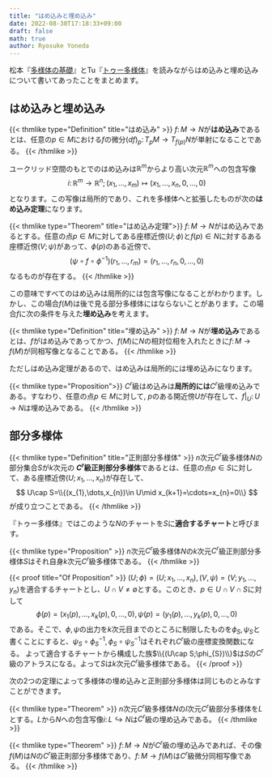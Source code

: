 ```yaml
---
title: "はめ込みと埋め込み"
date: 2022-08-30T17:18:33+09:00
draft: false
math: true
author: Ryosuke Yoneda
---
```


松本『[多様体の基礎](http://www.utp.or.jp/book/b302120.html)』とTu『[トゥー多様体](https://www.shokabo.co.jp/mybooks/ISBN978-4-7853-1586-3.htm)』を読みながらはめ込みと埋め込みについて書いてあったことをまとめます。

## はめ込みと埋め込み

{{< thmlike type="Definition" title="はめ込み" >}}
$f\colon M\to N$が**はめ込み**であるとは、任意の$p\in M$における$f$の微分$(df) _ {p}\colon T_{p} M\to T_{f(p)} N$が単射になることである。
{{< /thmlike >}}

ユークリッド空間のもとでのはめ込みは$\mathbb{R}^{m}$からより高い次元$\mathbb{R}^{m}$への包含写像
$$
i\colon\mathbb{R}^{m}\to\mathbb{R}^{n};(x_{1},\dots,x_{m})\mapsto(x_{1},\dots,x_{n},0,\dots,0)
$$
となります。この写像は局所的であり、これを多様体へと拡張したものが次の**はめ込み定理**になります。

{{< thmlike type="Theorem" title="はめ込み定理">}}
$f\colon M\to N$がはめ込みであるとする。任意の点$p\in M$に対してある座標近傍$(U;\phi)$と$f(p)\in N$に対するある座標近傍$(V;\psi)$があって、$\phi(p)$のある近傍で、
$$
(\psi\circ f\circ \phi^{-1})(r_{1},\dots,r_{m})=(r_{1},\dots,r_{n},0,\dots,0)
$$
なるものが存在する。
{{< /thmlike >}}

この意味ですべてのはめ込みは局所的には包含写像になることがわかります。しかし、この場合$f(M)$は後で見る部分多様体にはならないことがあります。この場合$f$に次の条件を与えた**埋め込み**を考えます。

{{< thmlike type="Definition" title="埋め込み" >}}
$f\colon M\to N$が**埋め込み**であるとは、$f$がはめ込みであってかつ、$f(M)$に$N$の相対位相を入れたときに$f\colon M\to f(M)$が同相写像となることである。
{{< /thmlike >}}

ただしはめ込み定理があるので、はめ込みは局所的には埋め込みになります。

{{< thmlike type="Proposition">}}
$C^{r}$級はめ込みは**局所的には**$C^{r}$級埋め込みである。すなわり、任意の点$p\in M$に対して,
$p$のある開近傍$U$が存在して、$f|_{U}\colon U\to N$は埋め込みである。
{{< /thmlike >}}

## 部分多様体
{{< thmlike type="Definition" title="正則部分多様体" >}}
$n$次元$C^{r}$級多様体$N$の部分集合$S$が$k$次元の **$C^{r}$級正則部分多様体**であるとは、任意の点$p\in S$に対して、ある座標近傍$(U;x_{1},\dots,x_{n})$が存在して、
$$
U\cap S=\\{(x_{1},\dots,x_{n})\in U\mid x_{k+1}=\cdots=x_{n}=0\\}
$$
が成り立つことである。
{{< /thmlike >}}

『トゥー多様体』ではこのような$N$のチャートを$S$に**適合するチャート**と呼びます。

{{< thmlike type="Proposition" >}}
$n$次元$C^{r}$級多様体$N$の$k$次元$C^{r}$級正則部分多様体$S$はそれ自身$k$次元$C^{r}$級多様体である。
{{< /thmlike >}}

{{< proof title="Of Proposition" >}}
$(U;\phi)=(U;x_{1},\dots,x_{n}),(V,\psi)=(V;y_{1},\dots,y_{n})$を適合するチャートとし、$U\cap V\ne\emptyset$とする。このとき、$p\in U\cap V\cap S$に対して
$$
\phi(p)=(x_{1}(p),\dots,x_{k}(p),0,\dots,0),\psi(p)=(y_{1}(p),\dots,y_{k}(p),0,\dots,0)
$$
である。そこで、$\phi,\psi$の出力を$k$次元目までのところに制限したものを$\phi_{S},\psi_{S}$と書くことにすると、$\psi_{S}\circ\phi_{S}^{-1},\phi_{S}\circ\psi_{S}^{-1}$はそれぞれ$C^{r}$級の座標変換関数になる。
よって適合するチャートから構成した族$\\{(U\cap S;\phi_{S})\\}$は$S$の$C^{r}$級のアトラスになる。よって$S$は$k$次元$C^{r}$級多様体である。
{{< /proof >}}

次の2つの定理によって多様体の埋め込みと正則部分多様体は同じものとみなすことができます。

{{< thmlike type="Theorem" >}}
$n$次元$C^{r}$級多様体$N$の$l$次元$C^{r}$級部分多様体を$L$とする。$L$から$N$への包含写像$i\colon L\hookrightarrow N$は$C^{r}$級の埋め込みである。
{{< /thmlike >}}

{{< thmlike type="Theorem" >}}
$f\colon M\to N$が$C^{r}$級の埋め込みであれば、その像$f(M)$は$N$の$C^{r}$級正則部分多様体であり、$f\colon M\to f(M)$は$C^{r}$級微分同相写像である。
{{< /thmlike >}}